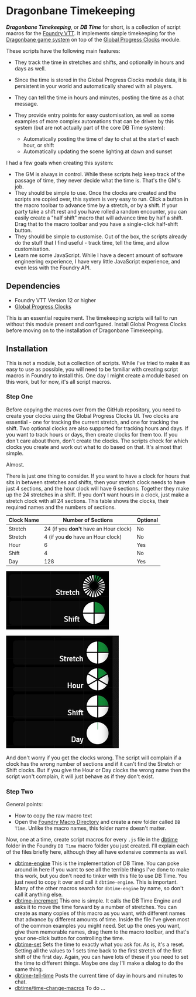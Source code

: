 # Dragonbane Timekeeping

***Dragonbane Timekeeping***, or ***DB Time*** for short, is a collection of script macros for the [Foundry VTT](https://foundryvtt.com/). It implements simple timekeeping for the [Dragonbane game system](https://foundryvtt.com/packages/dragonbane) on top of the [Global Progress Clocks](https://foundryvtt.com/packages/global-progress-clocks) module.

These scripts have the following main features:

- They track the time in stretches and shifts, and optionally in hours and days as well.
- Since the time is stored in the Global Progress Clocks module data, it is persistent in your world and automatically shared with all players.
- They can tell the time in hours and minutes, posting the time as a chat message.
- They provide entry points for easy customisation, as well as some examples of more complex automations that can be driven by this system (but are not actually part of the core DB Time system):

  - Automatically posting the time of day to chat at the start of each hour, or shift
  - Automatically updating the scene lighting at dawn and sunset

I had a few goals when creating this system:

- The GM is always in control. While these scripts help keep track of the passage of time, they never decide what the time is. That's the GM's job.
- They should be simple to use. Once the clocks are created and the scripts are copied over, this system is very easy to run. Click a button in the macro toolbar to advance time by a stretch, or by a shift. If your party take a shift rest and you have rolled a random encounter, you can easily create a "half shift" macro that will advance time by half a shift. Drag that to the macro toolbar and you have a single-click half-shift button.
- They should be simple to customise. Out of the box, the scripts already do the stuff that I find useful - track time, tell the time, and allow customisation.
- Learn me some JavaScript. While I have a decent amount of software engineering experience, I have very little JavaScript experience, and even less with the Foundry API.

## Dependencies

- Foundry VTT Version 12 or higher
- [Global Progress Clocks](https://foundryvtt.com/packages/global-progress-clocks)

This is an essential requirement. The timekeeping scripts will fail to run without this module present and configured. Install Global Progress Clocks before moving on to the installation of Dragonbane Timekeeping.

## Installation

This is not a module, but a collection of scripts. While I've tried to make it as easy to use as possible, you will need to be familiar with creating script macros in Foundry to install this. One day I might create a module based on this work, but for now, it's all script macros.

### Step One

Before copying the macros over from the GitHub repository, you need to create your clocks using the Global Progress Clocks UI. Two clocks are essential - one for tracking the current stretch, and one for tracking the shift. Two optional clocks are also supported for tracking hours and days. If you want to track hours or days, then create clocks for them too. If you don't care about them, don't create the clocks. The scripts check for which clocks you create and work out what to do based on that. It's almost that simple.

Almost.

There is just one thing to consider. If you want to have a clock for hours that sits in between stretches and shifts, then your stretch clock needs to have just 4 sections, and the hour clock will have 6 sections. Together they make up the 24 stretches in a shift. If you don't want hours in a clock, just make a stretch clock with all 24 sections. This table shows the clocks, their required names and the numbers of sections.

| Clock Name | Number of Sections | Optional |
|---|---|---|
| Stretch | 24 (if you **don't** have an Hour clock)| No |
| Stretch | 4 (if you **do** have an Hour clock)| No |
| Hour | 6 | Yes |
| Shift | 4 | No |
| Day | 128 | Yes |

![Image of the Essential Clocks](./images/essential-clocks.jpg)

![Image of the Optional Clocks](./images/optional-clocks.jpg)

And don't worry if you get the clocks wrong. The script will complain if a clock has the wrong number of sections and if it can't find the Stretch or Shift clocks. But if you give the Hour or Day clocks the wrong name then the script won't complain, it will just behave as if they don't exist.

### Step Two

General points:

- How to copy the raw macro text
- Open the [Foundry Macro Directory](https://foundryvtt.com/article/macros/) and create a new folder called `DB Time`. Unlike the macro names, this folder name doesn't matter.

Now, one at a time, create script macros for every `.js` file in the [dbtime](./) folder in the Foundry `DB Time` macro folder you just created. I'll explain each of the files briefly here, although they all have extensive comments as well.

- [dbtime-engine](./dbtime-engine.js)
This is the implementation of DB Time. You can poke around in here if you want to see all the terrible things I've done to make this work, but you don't need to tinker with this file to use DB Time. You just need to copy it over and call it `dbtime-engine`. This is important. Many of the other macros search for `dbtime-engine` by name, so don't call it anything else.
- [dbtime-increment](./dbtime-increment.js) This one is simple. It calls the DB Time Engine and asks it to move the time forward by a number of stretches. You can create as many copies of this macro as you want, with different names that advance by different amounts of time. Inside the file I've given most of the common examples you might need. Set up the ones you want, give them memorable names, drag them to the macro toolbar, and that's your one-click button for controlling the time.
- [dbtime-set](./dbtime-set.js) Sets the time to exactly what you ask for. As is, it's a reset. Setting all the values to 1 sets time back to the first stretch of the first shift of the first day. Again, you can have lots of these if you need to set the time to different things. Maybe one day I'll make a dialog to do the same thing.
- [dbtime-tell-time](./dbtime-tell-time.js) Posts the current time of day in hours and minutes to chat.
- [dbtime/time-change-macros](./time-change-macros/) To do ...
